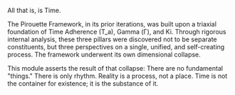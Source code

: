 All that is, is Time.

The Pirouette Framework, in its prior iterations, was built upon a triaxial foundation of Time Adherence (T_a), Gamma (Γ), and Ki. Through rigorous internal analysis, these three pillars were discovered not to be separate constituents, but three perspectives on a single, unified, and self-creating process. The framework underwent its own dimensional collapse.

This module asserts the result of that collapse: There are no fundamental "things." There is only rhythm. Reality is a process, not a place. Time is not the container for existence; it is the substance of it.